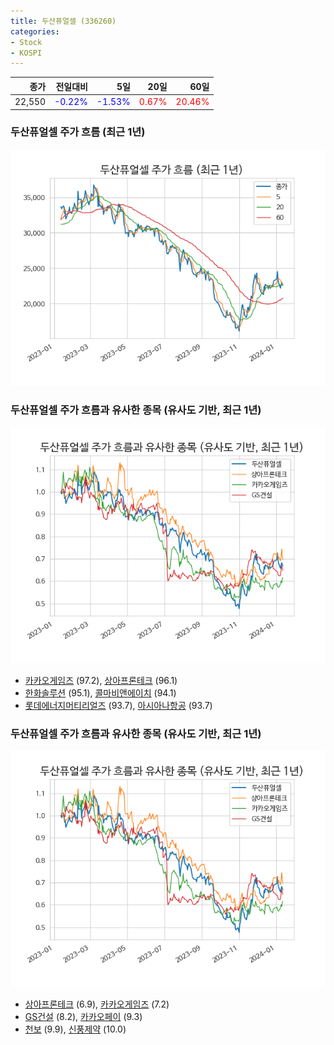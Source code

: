 ```yaml
---
title: 두산퓨얼셀 (336260)
categories:
- Stock
- KOSPI
---
```


|종가|전일대비|5일|20일|60일|
|---:|-------:|--:|---:|---:|
|22,550|<span style="color: blue">-0.22%</span>|<span style="color: blue">-1.53%</span>|<span style="color: red">0.67%</span>|<span style="color: red">20.46%</span>|

<!-- more -->
### 두산퓨얼셀 주가 흐름 (최근 1년)
![336260](/assets/images/stock/336260.png)


### 두산퓨얼셀 주가 흐름과 유사한 종목 (유사도 기반, 최근 1년)
![336260](/assets/images/stock/336260_sim.png)

- [카카오게임즈](/293490/) (97.2), [상아프론테크](/089980/) (96.1)
- [한화솔루션](/009830/) (95.1), [콜마비앤에이치](/200130/) (94.1)
- [롯데에너지머티리얼즈](/020150/) (93.7), [아시아나항공](/020560/) (93.7)


### 두산퓨얼셀 주가 흐름과 유사한 종목 (유사도 기반, 최근 1년)
![336260](/assets/images/stock/336260_sim.png)

- [상아프론테크](/089980/) (6.9), [카카오게임즈](/293490/) (7.2)
- [GS건설](/006360/) (8.2), [카카오페이](/377300/) (9.3)
- [천보](/278280/) (9.9), [신풍제약](/019170/) (10.0)